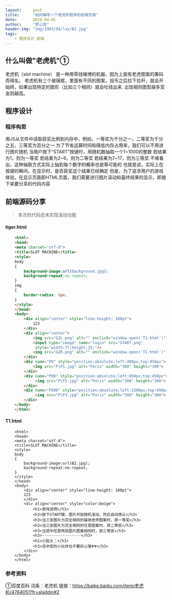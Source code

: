 ```yaml
---
layout:     post
title:      "如何编写一个老虎机程序的前端页面"
date:       2019-04-01
author:     "罗心悦"
header-img: "img/1903/04/lxy/B2.jpg"
tags:
    - 程序设计 前端
---
```



## 什么叫做"老虎机"①

老虎机（slot machine） 是一种用零钱赌博的机器，因为上面有老虎图案的筹码而得名。
老虎机有三个玻璃框，里面有不同的图案，投币之后拉下拉杆，就会开始转，如果出现特定的图形（比如三个相同）就会吐钱出来.
出现相同图型越多奖金则越高。

## 程序设计
### 程序构思

用JS从文件中读取获奖比例到内存中，例如，一等奖为千分之一，二等奖为千分之五，三等奖为百分之一
为了节省运算时间和降低内存占用率，我们可以不用进行图片随机
当用户按下“START”按键时，用随机数抽取一个1~1000的整数
若结果为1，则为一等奖
若结果为2~6，则为二等奖
若结果为7~17，则为三等奖
不难看出，这种抽取方式实际上抽到每个数字的概率也是等可能的
也就是说，实际上在按键的瞬间，在显示时，是否获奖这个结果已经确定
但是，为了追求用户的游戏体验，在显示页面即HTML页面，我们需要进行图片滚动和最终结果的显示，即接下来要分享的代码内容


## 前端源码分享

>本次的代码还未实现滚动功能

#### tiger.html

```html
    <html>
    <head>
    <meta charset="utf-8">
    <title>SLOT MACHINE</title>
    <style>
    body
    {
        background-image:url(background.jpg);
        background-repeat:no-repeat;
    }
    img 
    {
        border-radius: 8px;
    }
    </style>
    </head>
    <body>
        <div align="center" style="line-height: 180pt">
            123
        </div>
        <div align="center">
            <img src="GZL.png" alt="" onclick="window.open('T1.html')" style="cursor: pointer;"/>
            <input type="image" name="login" src="START.png"
             style="width:77;height:25;"/>
            <img src="GZR.png" alt="" onclick="window.open('T1.html')" style="cursor: pointer;"/>
        </div>
        <div name="P0" style="position:absolute;left:400px;top:450px">
            <img src="P\P1.jpg" alt="Paris" width="300" height="300">   
        </div>
        <div name="P00" style="position:absolute;left:850px;top:450px">
             <img src="P\P2.jpg" alt="Paris" width="300" height="300">
        </div>
        <div name="P000" style="position:absolute;left:1300px;top:450px">
             <img src="P\P3.jpg" alt="Paris" width="300" height="300">
        </div> 
    </body>
    </html>
```

#### T1.html

```
    <html>
    <head>
    <meta charset="utf-8">
    <title>SLOT MACHINE</title>
    <style>
    body
    {
        background-image:url(B2.jpg);
        background-repeat:no-repeat;
    }
    </style>
    </head>
    <body>
        <div align="center" style="line-height: 180pt">
        123
        </div>
        <div align="center" style="color:beige">
            <h1>游戏说明</h1>
            <h3>按下START键，图片开始随机滚动，然后自动停止</h3>
            <h3>当三张图片为完全相同的猫咪老师图案时，获一等奖</h3>
            <h3>当三张图片为完全相同的任意图案时，获二等奖</h3>
            <h3>当其中任意两张图片图案相同时，获三等奖</h3>
            <h3>-----------------</h3>
            <h1>小贴士：</h1>
            <h3>没中奖的小伙伴也不要灰心哦💗💗</h3>
        </div>
    </body>
    </html>
```

### 参考资料
①百度百科 词条：老虎机 链接：https://baike.baidu.com/item/老虎机/4764051?fr=aladdin#2
